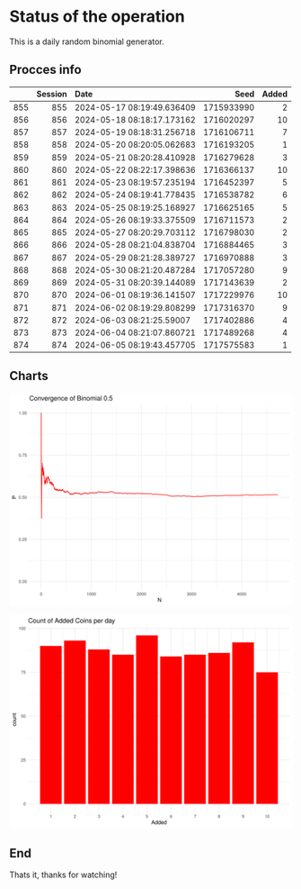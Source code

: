 # Status of the operation
  
  This is a daily random binomial generator.
  
## Procces info

|    | Session|Date                       |       Seed| Added|
|:---|-------:|:--------------------------|----------:|-----:|
|855 |     855|2024-05-17 08:19:49.636409 | 1715933990|     2|
|856 |     856|2024-05-18 08:18:17.173162 | 1716020297|    10|
|857 |     857|2024-05-19 08:18:31.256718 | 1716106711|     7|
|858 |     858|2024-05-20 08:20:05.062683 | 1716193205|     1|
|859 |     859|2024-05-21 08:20:28.410928 | 1716279628|     3|
|860 |     860|2024-05-22 08:22:17.398636 | 1716366137|    10|
|861 |     861|2024-05-23 08:19:57.235194 | 1716452397|     5|
|862 |     862|2024-05-24 08:19:41.778435 | 1716538782|     6|
|863 |     863|2024-05-25 08:19:25.168927 | 1716625165|     5|
|864 |     864|2024-05-26 08:19:33.375509 | 1716711573|     2|
|865 |     865|2024-05-27 08:20:29.703112 | 1716798030|     2|
|866 |     866|2024-05-28 08:21:04.838704 | 1716884465|     3|
|867 |     867|2024-05-29 08:21:28.389727 | 1716970888|     3|
|868 |     868|2024-05-30 08:21:20.487284 | 1717057280|     9|
|869 |     869|2024-05-31 08:20:39.144089 | 1717143639|     2|
|870 |     870|2024-06-01 08:19:36.141507 | 1717229976|    10|
|871 |     871|2024-06-02 08:19:29.808299 | 1717316370|     9|
|872 |     872|2024-06-03 08:21:25.59007  | 1717402886|     4|
|873 |     873|2024-06-04 08:21:07.860721 | 1717489268|     4|
|874 |     874|2024-06-05 08:19:43.457705 | 1717575583|     1|

## Charts 

![](charts/plot1.png)

![](charts/plot2.png)

## End

Thats it, thanks for watching!
